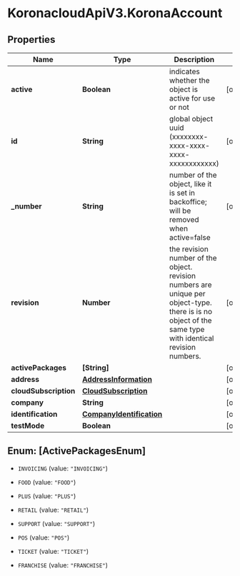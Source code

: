 # KoronacloudApiV3.KoronaAccount

## Properties
Name | Type | Description | Notes
------------ | ------------- | ------------- | -------------
**active** | **Boolean** | indicates whether the object is active for use or not | [optional] 
**id** | **String** | global object uuid (xxxxxxxx-xxxx-xxxx-xxxx-xxxxxxxxxxxx) | [optional] 
**_number** | **String** | number of the object, like it is set in backoffice; will be removed when active&#x3D;false | [optional] 
**revision** | **Number** | the revision number of the object. revision numbers are unique per object-type. there is is no object of the same type with identical revision numbers. | [optional] 
**activePackages** | **[String]** |  | [optional] 
**address** | [**AddressInformation**](AddressInformation.md) |  | [optional] 
**cloudSubscription** | [**CloudSubscription**](CloudSubscription.md) |  | [optional] 
**company** | **String** |  | [optional] 
**identification** | [**CompanyIdentification**](CompanyIdentification.md) |  | [optional] 
**testMode** | **Boolean** |  | [optional] 


<a name="[ActivePackagesEnum]"></a>
## Enum: [ActivePackagesEnum]


* `INVOICING` (value: `"INVOICING"`)

* `FOOD` (value: `"FOOD"`)

* `PLUS` (value: `"PLUS"`)

* `RETAIL` (value: `"RETAIL"`)

* `SUPPORT` (value: `"SUPPORT"`)

* `POS` (value: `"POS"`)

* `TICKET` (value: `"TICKET"`)

* `FRANCHISE` (value: `"FRANCHISE"`)




